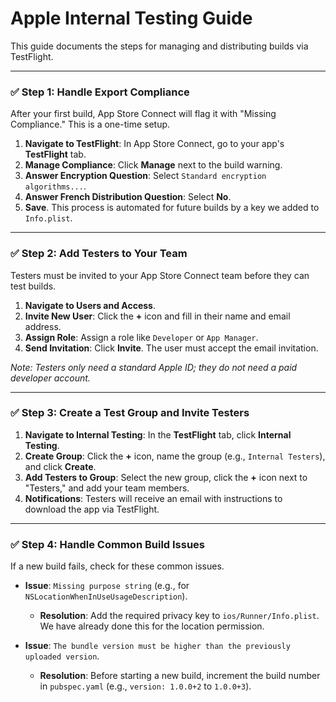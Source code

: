 # Apple Internal Testing Guide

This guide documents the steps for managing and distributing builds via TestFlight.

---

### ✅ **Step 1: Handle Export Compliance**

After your first build, App Store Connect will flag it with "Missing Compliance." This is a one-time setup.

1.  **Navigate to TestFlight**: In App Store Connect, go to your app's **TestFlight** tab.
2.  **Manage Compliance**: Click **Manage** next to the build warning. 
3.  **Answer Encryption Question**: Select `Standard encryption algorithms...`.
4.  **Answer French Distribution Question**: Select **No**.
5.  **Save**. This process is automated for future builds by a key we added to `Info.plist`.

---

### ✅ **Step 2: Add Testers to Your Team**

Testers must be invited to your App Store Connect team before they can test builds.

1.  **Navigate to Users and Access**.
2.  **Invite New User**: Click the **+** icon and fill in their name and email address.
3.  **Assign Role**: Assign a role like `Developer` or `App Manager`.
4.  **Send Invitation**: Click **Invite**. The user must accept the email invitation.

*Note: Testers only need a standard Apple ID; they do not need a paid developer account.*

---

### ✅ **Step 3: Create a Test Group and Invite Testers**

1.  **Navigate to Internal Testing**: In the **TestFlight** tab, click **Internal Testing**.
2.  **Create Group**: Click the **+** icon, name the group (e.g., `Internal Testers`), and click **Create**.
3.  **Add Testers to Group**: Select the new group, click the **+** icon next to "Testers," and add your team members.
4.  **Notifications**: Testers will receive an email with instructions to download the app via TestFlight.

---

### ✅ **Step 4: Handle Common Build Issues**

If a new build fails, check for these common issues.

-   **Issue**: `Missing purpose string` (e.g., for `NSLocationWhenInUseUsageDescription`).
    -   **Resolution**: Add the required privacy key to `ios/Runner/Info.plist`. We have already done this for the location permission.

-   **Issue**: `The bundle version must be higher than the previously uploaded version`.
    -   **Resolution**: Before starting a new build, increment the build number in `pubspec.yaml` (e.g., `version: 1.0.0+2` to `1.0.0+3`).
